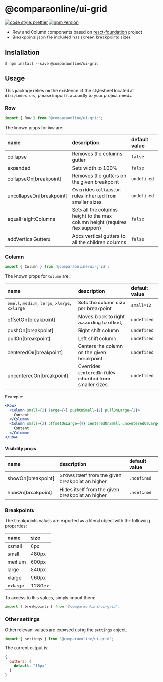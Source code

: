 # @comparaonline/ui-grid

[![code style: prettier](https://img.shields.io/badge/code_style-prettier-ff69b4.svg?style=flat-square)](https://github.com/prettier/prettier)
[![npm version](https://badge.fury.io/js/%40comparaonline%2Fui-grid.svg)](https://badge.fury.io/js/%40comparaonline%2Fui-grid)

* Row and Column components based on [react-foundation](https://github.com/digiaonline/react-foundation) project
* Breakpoints json file included has screen breakpoints sizes

## Installation

```
$ npm install --save @comparaonline/ui-grid
```

## Usage

This package relies on the existence of the stylesheet located at `dist/index.css`, please import it accordly to your project needs.

### Row

```js
import { Row } from '@comparaonline/ui-grid';
```

The known props for `Row` are:

| name                     | description                                                                  | default value |
| :----------------------- | :--------------------------------------------------------------------------- | :------------ |
| collapse                 | Removes the columns gutter                                                   | `false`       |
| expanded                 | Sets width to 100%                                                           | `false`       |
| collapseOn[breakpoint]   | Removes the gutters on the given breakpoint                                  | `undefined`   |
| uncollapseOn[breakpoint] | Overrides `collapseOn` rules inherited from smaller sizes                    | `undefined`   |
| equalHeightColumns       | Sets all the columns height to the max column height (requires flex support) | `false`       |
| addVerticalGutters       | Adds vertical gutters to all the children columns                            | `false`       |

### Column

```js
import { Column } from '@comparaonline/ui-grid';
```

The known props for `Column` are:

| name                                            | description                                               | default value |
| :---------------------------------------------- | :-------------------------------------------------------- | :------------ |
| `small`, `medium`, `large`, `xlarge`, `xxlarge` | Sets the column size per breakpoint                       | `small=12`    |
| offsetOn[breakpoint]                            | Moves block to right according to offset,                 | `undefined`   |
| pushOn[breakpoint]                              | Right shift column                                        | `undefined`   |
| pullOn[breakpoint]                              | Left shift column                                         | `undefined`   |
| centeredOn[breakpoint]                          | Centers the column on the given breakpoint                | `undefined`   |
| uncenteredOn[breakpoint]                        | Overrides `centeredOn` rules inherited from smaller sizes | `undefined`   |

Example:

```jsx
<Row>
  <Column small={2} large={4} pushOnSmall={2} pullOnLarge={2}>
    Content
  </Column>
  <Column small={2} offsetOnLarge={4} centeredOnSmall uncenteredOnLarge>
    Content
  </Column>
</Row>
```

#### Visibility props

| name               | description                                      | default value |
| :----------------- | :----------------------------------------------- | :------------ |
| showOn[breakpoint] | Shows itself from the given breakpoint an higher | `undefined`   |
| hideOn[breakpoint] | Hides itself from the given breakpoint an higher | `undefined`   |

### Breakpoints

The breakpoints values are exported as a literal object with the following properties:

| name    | size   |
| :------ | :----- |
| xsmall  | 0px    |
| small   | 480px  |
| medium  | 600px  |
| large   | 840px  |
| xlarge  | 960px  |
| xxlarge | 1280px |

To access to this values, simply import them:

```js
import { breakpoints } from '@comparaonline/ui-grid';
```

### Other settings

Other relevant values are exposed using the `settings` object.

```js
import { settings } from '@comparaonline/ui-grid';
```

The current output is:

```js
{
  gutters: {
    default: "16px"
  }
}
```
